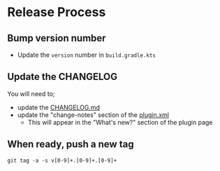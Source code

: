 # Release Process

## Bump version number

- Update the `version` number in `build.gradle.kts`

## Update the CHANGELOG

You will need to;
- update the [CHANGELOG.md](/CHANGELOG.md)
- update the "change-notes" section of the [plugin.xml](/src/main/resources/META-INF/plugin.xml)
    - This will appear in the "What's new?" section of the plugin page

## When ready, push a new tag

`git tag -a -s v[0-9]+.[0-9]+.[0-9]+`
